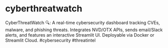 # cyberthreatwatch
CyberThreatWatch 🔍: A real-time cybersecurity dashboard tracking CVEs, malware, and phishing threats. Integrates NVD/OTX APIs, sends email/Slack alerts, and features an interactive Streamlit UI. Deployable via Docker or Streamlit Cloud. #cybersecurity #threatintel
